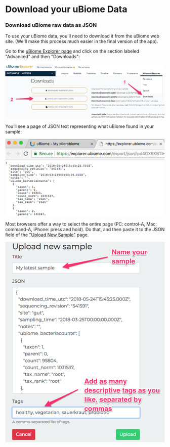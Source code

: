 # Download your uBiome Data

### Download uBiome raw data as JSON

To use your uBiome data, you'll need to download it from the uBiome web site.  (We'll make this process much easier in the final version of the app).

Go to the [uBiome Explorer page](http://explorer.ubiome.com)  and click on the section labeled "Advanced" and then "Downloads":

![img/ubiomeExplorerAdvancedTab.jpg](../img/ubiomeExplorerDownloads.jpg)


You’ll see a page of JSON text representing what uBiome found in your sample:


![](../img/uBiomeScreenShotTaxonomyJSON.png)

 Most browsers offer a way to select the entire page (PC: control-A, Mac: command-A, iPhone: press and hold).  Do that, and then paste it to the JSON field of the ["Upload New Sample"](http://app.personalscience.com/ubiome/bacteria_json_create/) page.


![](../img/psi-upload-sample.png)

